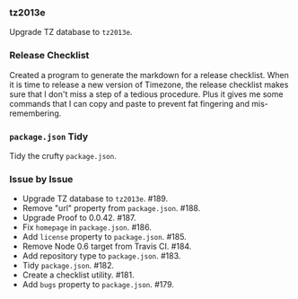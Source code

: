 ### tz2013e

Upgrade TZ database to `tz2013e`.

### Release Checklist

Created a program to generate the markdown for a release checklist. When it is
time to release a new version of Timezone, the release checklist makes sure that
I don't miss a step of a tedious procedure. Plus it gives me some commands that
I can copy and paste to prevent fat fingering and mis-remembering.

### `package.json` Tidy

Tidy the crufty `package.json`.

### Issue by Issue

 * Upgrade TZ database to `tz2013e`. #189.
 * Remove "url" property from `package.json`. #188.
 * Upgrade Proof to 0.0.42. #187.
 * Fix `homepage` in `package.json`. #186.
 * Add `license` property to `package.json`. #185.
 * Remove Node 0.6 target from Travis CI. #184.
 * Add repository type to `package.json`. #183.
 * Tidy `package.json`. #182.
 * Create a checklist utility. #181.
 * Add `bugs` property to `package.json`. #179.
